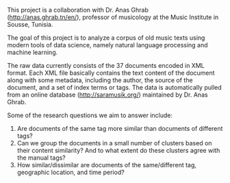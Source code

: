 This project is a collaboration with Dr. Anas Ghrab (http://anas.ghrab.tn/en/), professor of musicology at the Music Institute in Sousse, Tunisia.

The goal of this project is to analyze a corpus of old music texts using modern tools of data science, namely natural language processing and machine learning.

The raw data currently consists of the 37 documents encoded in XML format. Each XML file basically contains the text content of the document along with some metadata, including the author, the source of the document, and a set of index terms or tags.  The data is automatically pulled from an online database (http://saramusik.org/) maintained by Dr. Anas Ghrab.

Some of the research questions we aim to answer include: 

1. Are documents of the same tag more similar than documents of different tags?
2. Can we group the documents in a small number of clusters based on their content similarity? 
And to what extent do these clusters agree with the manual tags?
3. How similar/dissimilar are documents of the same/different tag, geographic location, and time period? 

